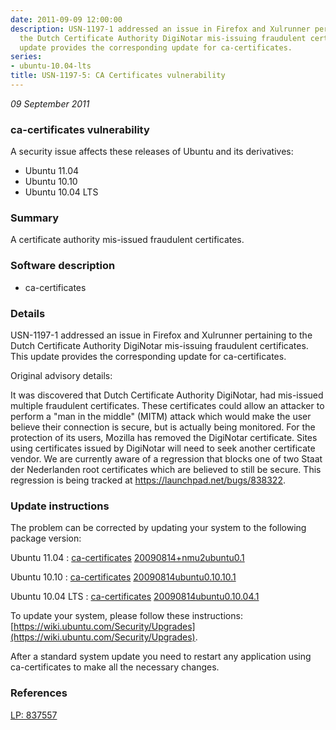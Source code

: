 ```yaml
---
date: 2011-09-09 12:00:00
description: USN-1197-1 addressed an issue in Firefox and Xulrunner pertaining to
  the Dutch Certificate Authority DigiNotar mis-issuing fraudulent certificates. This
  update provides the corresponding update for ca-certificates.
series:
- ubuntu-10.04-lts
title: USN-1197-5: CA Certificates vulnerability
---
```


*09 September 2011*

### ca-certificates vulnerability

A security issue affects these releases of Ubuntu and its derivatives:

* Ubuntu 11.04
* Ubuntu 10.10
* Ubuntu 10.04 LTS

### Summary

A certificate authority mis-issued fraudulent certificates. 

### Software description

* ca-certificates 

### Details

USN-1197-1 addressed an issue in Firefox and Xulrunner pertaining to the Dutch Certificate Authority DigiNotar mis-issuing fraudulent certificates. This update provides the corresponding update for ca-certificates.

Original advisory details:

 It was discovered that Dutch Certificate Authority DigiNotar, had mis-issued multiple fraudulent certificates. These certificates could allow an attacker to perform a &quot;man in the middle&quot; (MITM) attack which would make the user believe their connection is secure, but is actually being monitored. For the protection of its users, Mozilla has removed the DigiNotar certificate. Sites using certificates issued by DigiNotar will need to seek another certificate vendor. We are currently aware of a regression that blocks one of two Staat der Nederlanden root certificates which are believed to still be secure. This regression is being tracked at https://launchpad.net/bugs/838322. 

### Update instructions

The problem can be corrected by updating your system to the following package version:

Ubuntu 11.04
 : [ca-certificates](https://launchpad.net/ubuntu/+source/ca-certificates) <span> [20090814+nmu2ubuntu0.1](https://launchpad.net/ubuntu/+source/ca-certificates/20090814+nmu2ubuntu0.1) </span> 

Ubuntu 10.10
 : [ca-certificates](https://launchpad.net/ubuntu/+source/ca-certificates) <span> [20090814ubuntu0.10.10.1](https://launchpad.net/ubuntu/+source/ca-certificates/20090814ubuntu0.10.10.1) </span> 

Ubuntu 10.04 LTS
 : [ca-certificates](https://launchpad.net/ubuntu/+source/ca-certificates) <span> [20090814ubuntu0.10.04.1](https://launchpad.net/ubuntu/+source/ca-certificates/20090814ubuntu0.10.04.1) </span> 

To update your system, please follow these instructions: [https://wiki.ubuntu.com/Security/Upgrades](https://wiki.ubuntu.com/Security/Upgrades).

After a standard system update you need to restart any application using ca-certificates to make all the necessary changes. 

### References

 
 [LP: 837557](https://launchpad.net/bugs/837557)